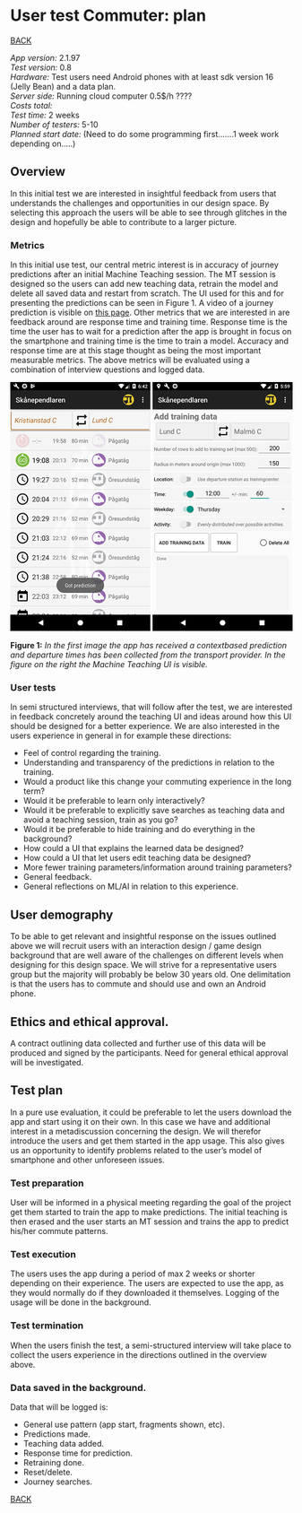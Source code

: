# User test Commuter: plan

[BACK](../README.md)

*App version:* 2.1.97<br>
*Test version:* 0.8<br>
*Hardware:* Test users need Android phones with at least sdk version 16 (Jelly Bean) and a data plan.<br>
*Server side:* Running cloud computer 0.5$/h ????<br>
*Costs total:*<br>
*Test time:* 2 weeks<br>
*Number of testers:* 5-10<br>
*Planned start date:* (Need to do some programming first…….1 week work depending on…..)
## Overview
In this initial test we are interested in insightful feedback from users that understands the challenges and opportunities in our design space.  By selecting this approach the users will be able to see through glitches in the design and hopefully be able to contribute to a larger picture.
### Metrics
In this initial use test, our central metric interest is in accuracy of journey predictions after an initial Machine Teaching session. The MT session is designed so the users can add new teaching data, retrain the model and delete all saved data and restart from scratch. The UI used for this and for presenting the predictions can be seen in Figure 1. A video of a journey prediction is visible on [this page]( https://skanependlaren.firebaseapp.com/). Other metrics that we are interested in are feedback around are response time and training time. Response time is the time the user has to wait for a prediction after the app is brought in focus on the smartphone and training time is the time to train a model. Accuracy and response time are at this stage thought as being the most important measurable metrics. The above metrics will be evaluated using a combination of interview questions and logged data.

![Backend](../images/small_prediction.png)
![Backend](../images/trainingdata.png)

**Figure 1:** *In the first image the app has received a contextbased prediction and departure times has been collected from the transport provider. In the figure on the right the Machine Teaching UI is visible.*
### User tests
In semi structured interviews, that will follow after the test, we are interested in feedback concretely around the teaching UI and ideas around how this UI should be designed for a better experience. We are also interested in the users experience in general in for example these directions:
- Feel of control regarding the training.
- Understanding and transparency of the predictions in relation to the training.
- Would a product like this change your commuting experience in the long term?
- Would it be preferable to learn only interactively?
- Would it be preferable to explicitly save searches as teaching data and avoid a teaching session, train as you go?
- Would it be preferable to hide training and do everything in the background?
- How could a UI that explains the learned data be designed?
- How could a UI that let users edit teaching data be designed?
- More fewer training parameters/information around training parameters?
- General feedback.
- General reflections on ML/AI in relation to this experience.
## User demography
To be able to get relevant and insightful response on the issues outlined above we will recruit users with an interaction design / game design background that are well aware of the challenges on different levels when designing for this design space. We will strive for a representative users group but the majority will probably be below 30 years old.  One delimitation is that the users has to commute and should use and own an Android phone.
 ## Ethics and ethical approval.
A contract outlining data collected and further use of this data will be produced and signed by the participants. Need for general ethical approval will be investigated.
## Test plan
In a pure use evaluation, it could be preferable to let the users download the app and start using it on their own. In this case we have and additional interest in a metadiscussion concerning the design. We will therefor introduce the users and get them started in the app usage. This also gives us an opportunity to identify problems related to the user’s model of smartphone and other unforeseen issues.
### Test preparation
User will be informed in a physical meeting regarding the goal of the project get them started to train the app to make predictions. The initial teaching is then erased and the user starts an MT session and trains the app to predict his/her commute patterns.
### Test execution
The users uses the app during a period of max 2 weeks or shorter depending on their experience. The users are expected to use the app, as they would normally do if they downloaded it themselves. Logging of the usage will be done in the background.
### Test termination
When the users finish the test, a semi-structured interview will take place to collect the users experience in the directions outlined in the overview above.
### Data saved in the background.
Data that will be logged is:
-	General use pattern (app start, fragments shown, etc).
-	Predictions made.
-	Teaching data added.
-	Response time for prediction.
-	Retraining done.
-	Reset/delete.
-	Journey searches.

[BACK](../README.md)
